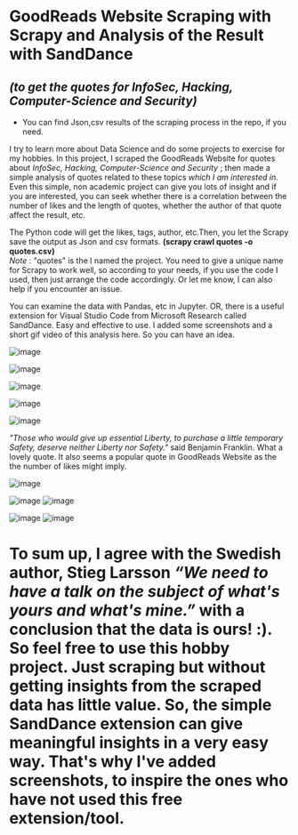 # GoodReads Website Scraping with Scrapy and Analysis of the Result with SandDance  
## *(to get the quotes for InfoSec, Hacking, Computer-Science and Security)* 


- You can find Json,csv results of the scraping process in the repo, if you need.


I try to learn more about Data Science and do some projects to exercise for my hobbies. In this project, I scraped the GoodReads Website for quotes about *InfoSec, Hacking, Computer-Science and Security* ; then made a simple analysis of quotes related to these topics *which I am interested in*. Even this simple, non academic project can give you lots of insight and if you are interested, you can seek whether there is a correlation between the number of likes and the length of quotes, whether the author of that quote affect the result, etc. 

The Python code will get the likes, tags, author, etc.Then, you let the Scrapy save the output as Json and csv formats. **(scrapy crawl quotes -o quotes.csv)**   
*Note*  : "quotes" is the I named the project. You need to give a unique name for Scrapy to work well, so according to your needs, if you use the code I used, then just arrange the code accordingly. Or let me know, I can also help if you encounter an issue.

 You can examine the data with Pandas, etc in Jupyter. OR, there is a useful extension for Visual Studio Code from Microsoft Research called SandDance. Easy and effective to use. I added some screenshots and a short gif video of this analysis here. So you can have an idea. 

![image](https://user-images.githubusercontent.com/59505246/137897518-5075a5c3-ce30-4909-b205-db18d537da08.png)

![image](https://user-images.githubusercontent.com/59505246/137898702-15e7dcd5-5c97-4c3d-aa3e-7d44739494c6.png)

![image](https://user-images.githubusercontent.com/59505246/137898979-51146df4-6b02-48aa-a5c8-aa974dbc820b.png)

![image](https://user-images.githubusercontent.com/59505246/137899475-09990b46-da63-4c1b-971b-808fa590a35a.png)

![image](https://user-images.githubusercontent.com/59505246/137901264-45d61bc0-7995-44b8-a7ce-afa57eda4372.png)

*"Those who would give up essential Liberty, to purchase a little temporary Safety, deserve neither Liberty nor Safety."* said Benjamin Franklin. What a lovely quote. It also seems a popular quote in GoodReads Website as the the number of likes might imply. 


![image](https://user-images.githubusercontent.com/59505246/137907529-982f4d7d-d42b-46a3-b3c5-8b47d9040467.png)

![image](https://user-images.githubusercontent.com/59505246/137908175-aba69d46-fe73-4b16-b1fa-c61525a45d48.png)
![image](https://user-images.githubusercontent.com/59505246/137908495-e8f7beb8-02cd-4dcb-8a7d-1672fab06de5.png)


![image](https://user-images.githubusercontent.com/59505246/137909791-a516b761-7871-422c-a94d-8f136f56101e.png)
![image](https://user-images.githubusercontent.com/59505246/137913838-a46b802a-1c01-471a-80e7-65b73180dbf7.png)

# To sum up, I agree with the Swedish author, Stieg Larsson *“We need to have a talk on the subject of what's yours and what's mine.”* with a conclusion that the data is ours! :). So feel free to use this hobby project. Just scraping but without getting insights from the scraped data has little value. So, the simple SandDance extension can give meaningful insights in a very easy way. That's why I've added screenshots, to inspire the ones who have not used this free extension/tool.
